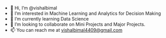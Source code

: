 - 👋 Hi, I’m @vishalbimal
- 👀 I’m interested in Machine Learning and Analytics for Decision Making
- 🌱 I’m currently learning Data Science
- 💞️ I’m looking to collaborate on Mini Projects and Major Projects.
- 📫 You can reach me at vishalbimal4409@gmail.com

<!---
vishalbimal/vishalbimal is a ✨ special ✨ repository because its `README.md` (this file) appears on your GitHub profile.
You can click the Preview link to take a look at your changes.
--->
